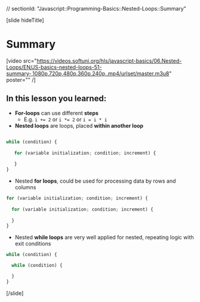 // sectionId: "Javascript::Programming-Basics::Nested-Loops::Summary"

[slide hideTitle]
# Summary

[video src="https://videos.softuni.org/hls/javascript-basics/06.Nested-Loops/EN/JS-basics-nested-loops-51-summary-,1080p,720p,480p,360p,240p,.mp4/urlset/master.m3u8" poster="" /]

## In this lesson you learned:

- **For-loops** can use different **steps**
   - E.g. `i += 2` or `i *= 2` or `i = i * i`
- **Nested loops** are loops, placed **within another loop**

```js

while (condition) {
   
   for (variable initialization; condition; increment) {   
       
   }
}
```

- Nested **for loops**, could be used for processing data by rows and columns 

```js
for (variable initialization; condition; increment) {
  
  for (variable initialization; condition; increment) { 
   
  }
}
```
- Nested **while loops** are very well applied for nested, repeating logic with exit conditions 
```js
while (condition) {

  while (condition) {

  }
}
```

[/slide]
